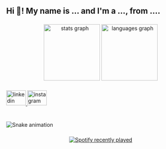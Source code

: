 <h2 align="left">Hi 👋! My name is ... and I'm a ..., from ....</h2>

###

<div align="center">
  <img src="https://github-readme-stats.vercel.app/api?username=Helengendary&hide_title=false&hide_rank=false&show_icons=true&include_all_commits=true&count_private=true&disable_animations=false&theme=default&locale=en&hide_border=false" height="150" alt="stats graph"  />
  <img src="https://github-readme-stats.vercel.app/api/top-langs?username=Helengendary&locale=en&hide_title=false&layout=compact&card_width=320&langs_count=5&theme=default&hide_border=false" height="150" alt="languages graph"  />
</div>

###

<div align="left">
  <a href="https://www.linkedin.com/in/helena-picinin-de-lima-b85742227/" target="_blank">
    <img src="https://raw.githubusercontent.com/maurodesouza/profile-readme-generator/master/src/assets/icons/social/linkedin/default.svg" width="52" height="40" alt="linkedin logo"  />
  </a>
  <a href="https://www.instagram.com/anelehpicinin/?next=%2F" target="_blank">
    <img src="https://raw.githubusercontent.com/maurodesouza/profile-readme-generator/master/src/assets/icons/social/instagram/default.svg" width="52" height="40" alt="instagram logo"  />
  </a>
</div>

###

<br clear="both">

<img src="https://raw.githubusercontent.com/Helengendary/Helengendary/output/snake.svg" alt="Snake animation" />

###

<div align="center">
  <a href="https://open.spotify.com/user/2xdm1ryu87yvlcqabpdjwlpp2">
    <img src="https://spotify-recently-played-readme.vercel.app/api?user=2xdm1ryu87yvlcqabpdjwlpp2&count=5" alt="Spotify recently played"  />
  </a>
</div>

###

